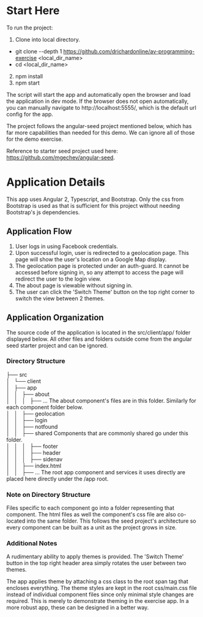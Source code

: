 # Start Here

To run the project:

1. Clone into local directory. 
- git clone --depth 1 https://github.com/drichardonline/av-programming-exercise <local_dir_name>
- cd <local_dir_name>
2. npm install
3. npm start

The script will start the app and automatically open the browser and load the application in dev mode. If the browser does not open automatically, you can manually navigate to http://localhost:5555/, which is the default url config for the app.

The project follows the angular-seed project mentioned below, which has far more capabilities than needed for this demo. We can ignore all of those for the demo exercise.

Reference to starter seed project used here: https://github.com/mgechev/angular-seed.

# Application Details

This app uses Angular 2, Typescript, and Bootstrap. Only the css from Bootstrap is used as that is sufficient for this project without needing Bootstrap's js dependencies.

## Application Flow

1. User logs in using Facebook credentials.
2. Upon successful login, user is redirected to a geolocation page. This page will show the user's location on a Google Map display.
3. The geolocation page is protected under an auth-guard. It cannot be accessed before signing in, so any attempt to access the page will redirect the user to the login view.
4. The about page is viewable without signing in.
5. The user can click the 'Switch Theme' button on the top right corner to switch the view between 2 themes.

## Application Organization

The source code of the application is located in the src/client/app/ folder displayed below. All other files and folders outside come from the angular seed starter project and can be ignored.

### Directory Structure

├── src                         
│   └── client  
│       ├── app  
│       │   ├── about  
│       │   │   ├── ... The about component's files are in this folder. Similarly for each component folder below.  
│       │   ├── geolocation  
│       │   ├── login  
│       │   ├── notfound  
│       │   ├── shared Components that are commonly shared go under this folder.  
│       │   │   ├── footer  
│       │   │   ├── header  
│       │   │   ├── sidenav  
│       │   ├── index.html  
│       │   ├── ... The root app component and services it uses directly are placed here directly under the /app root.  


### Note on Directory Structure

Files specific to each component go into a folder representing that component. The html files as well the component's css file are also co-located into the same folder. This follows the seed project's architecture so every component can be built as a unit as the project grows in size.

### Additional Notes

A rudimentary ability to apply themes is provided. The 'Switch Theme' button in the top right header area simply rotates the user between two themes.

The app applies theme by attaching a css class to the root span tag that encloses everything. The theme styles are kept in the root css/main.css file instead of individual component files since only minimal style changes are required. This is merely to demonstrate theming in the exercise app. In a more robust app, these can be designed in a better way.
